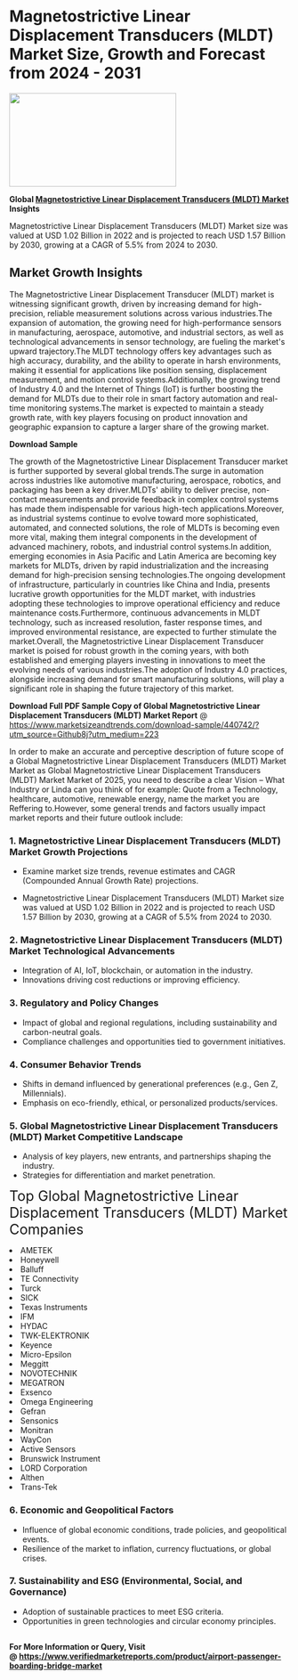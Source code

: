 <H1>Magnetostrictive Linear Displacement Transducers (MLDT) Market Size, Growth and Forecast from 2024 - 2031</H1><img class="aligncenter size-medium wp-image-584254" src="https://thirdeyenews.in/wp-content/uploads/2024/09/Global-Market-Research-300x168.jpeg" alt="" width="300" height="168" /><p><strong>Global&nbsp;<a href="https://www.marketsizeandtrends.com/download-sample/440742/?utm_source=Github8j?utm_medium=223">Magnetostrictive Linear Displacement Transducers (MLDT) Market</a> Insights</strong></p><p>Magnetostrictive Linear Displacement Transducers (MLDT) Market size was valued at USD 1.02 Billion in 2022 and is projected to reach USD 1.57 Billion by 2030, growing at a CAGR of 5.5% from 2024 to 2030.</p><p><h2>Market Growth Insights</h2> <p>The Magnetostrictive Linear Displacement Transducer (MLDT) market is witnessing significant growth, driven by increasing demand for high-precision, reliable measurement solutions across various industries.The expansion of automation, the growing need for high-performance sensors in manufacturing, aerospace, automotive, and industrial sectors, as well as technological advancements in sensor technology, are fueling the market's upward trajectory.The MLDT technology offers key advantages such as high accuracy, durability, and the ability to operate in harsh environments, making it essential for applications like position sensing, displacement measurement, and motion control systems.Additionally, the growing trend of Industry 4.0 and the Internet of Things (IoT) is further boosting the demand for MLDTs due to their role in smart factory automation and real-time monitoring systems.The market is expected to maintain a steady growth rate, with key players focusing on product innovation and geographic expansion to capture a larger share of the growing market.</p> <p><strong>Download Sample</strong></p> <p>The growth of the Magnetostrictive Linear Displacement Transducer market is further supported by several global trends.The surge in automation across industries like automotive manufacturing, aerospace, robotics, and packaging has been a key driver.MLDTs' ability to deliver precise, non-contact measurements and provide feedback in complex control systems has made them indispensable for various high-tech applications.Moreover, as industrial systems continue to evolve toward more sophisticated, automated, and connected solutions, the role of MLDTs is becoming even more vital, making them integral components in the development of advanced machinery, robots, and industrial control systems.In addition, emerging economies in Asia Pacific and Latin America are becoming key markets for MLDTs, driven by rapid industrialization and the increasing demand for high-precision sensing technologies.The ongoing development of infrastructure, particularly in countries like China and India, presents lucrative growth opportunities for the MLDT market, with industries adopting these technologies to improve operational efficiency and reduce maintenance costs.Furthermore, continuous advancements in MLDT technology, such as increased resolution, faster response times, and improved environmental resistance, are expected to further stimulate the market.Overall, the Magnetostrictive Linear Displacement Transducer market is poised for robust growth in the coming years, with both established and emerging players investing in innovations to meet the evolving needs of various industries.The adoption of Industry 4.0 practices, alongside increasing demand for smart manufacturing solutions, will play a significant role in shaping the future trajectory of this market.</p> <p><span class=""><strong>Download Full PDF Sample Copy of Global Magnetostrictive Linear Displacement Transducers (MLDT) Market Report</strong> @ <a href="https://www.marketsizeandtrends.com/download-sample/440742/?utm_source=Github8j?utm_medium=223" target="_blank">https://www.marketsizeandtrends.com/download-sample/440742/?utm_source=Github8j?utm_medium=223</a></span></p><p>In order to make an accurate and perceptive description of future scope of a Global&nbsp;Magnetostrictive Linear Displacement Transducers (MLDT) Market Market as Global&nbsp;Magnetostrictive Linear Displacement Transducers (MLDT) Market Market of 2025, you need to describe a clear Vision &ndash; What Industry or Linda can you think of for example: Quote from a Technology, healthcare, automotive, renewable energy, name the market you are Reffering to.However, some general trends and factors usually impact market reports and their future outlook include:</p><h3>1.&nbsp;<strong>Magnetostrictive Linear Displacement Transducers (MLDT) Market Growth Projections</strong></h3><ul><li>Examine market size trends, revenue estimates and CAGR (Compounded Annual Growth Rate) projections.</li><li><p>Magnetostrictive Linear Displacement Transducers (MLDT) Market size was valued at USD 1.02 Billion in 2022 and is projected to reach USD 1.57 Billion by 2030, growing at a CAGR of 5.5% from 2024 to 2030.</p></li></ul><h3>2.&nbsp;<strong>Magnetostrictive Linear Displacement Transducers (MLDT) Market Technological Advancements</strong></h3><ul><li>Integration of AI, IoT, blockchain, or automation in the industry.</li><li>Innovations driving cost reductions or improving efficiency.</li></ul><h3>3.&nbsp;<strong>Regulatory and Policy Changes</strong></h3><ul><li>Impact of global and regional regulations, including sustainability and carbon-neutral goals.</li><li>Compliance challenges and opportunities tied to government initiatives.</li></ul><h3>4.&nbsp;<strong>Consumer Behavior Trends</strong></h3><ul><li>Shifts in demand influenced by generational preferences (e.g., Gen Z, Millennials).</li><li>Emphasis on eco-friendly, ethical, or personalized products/services.</li></ul><h3>5.&nbsp;<strong>Global Magnetostrictive Linear Displacement Transducers (MLDT) Market Competitive Landscape</strong></h3><ul><li>Analysis of key players, new entrants, and partnerships shaping the industry.</li><li>Strategies for differentiation and market penetration.</li></ul><p data-pm-slice="1 1 []"><span style="color: inherit; font-family: inherit; font-size: 25px;">Top Global Magnetostrictive Linear Displacement Transducers (MLDT) Market Companies</span></p><div class="" data-test-id=""><p><li>AMETEK</li><li> Honeywell</li><li> Balluff</li><li> TE Connectivity</li><li> Turck</li><li> SICK</li><li> Texas Instruments</li><li> IFM</li><li> HYDAC</li><li> TWK-ELEKTRONIK</li><li> Keyence</li><li> Micro-Epsilon</li><li> Meggitt</li><li> NOVOTECHNIK</li><li> MEGATRON</li><li> Exsenco</li><li> Omega Engineering</li><li> Gefran</li><li> Sensonics</li><li> Monitran</li><li> WayCon</li><li> Active Sensors</li><li> Brunswick Instrument</li><li> LORD Corporation</li><li> Althen</li><li> Trans-Tek</li></p></div><h3>6.&nbsp;<strong>Economic and Geopolitical Factors</strong></h3><ul><li>Influence of global economic conditions, trade policies, and geopolitical events.</li><li>Resilience of the market to inflation, currency fluctuations, or global crises.</li></ul><h3>7.&nbsp;<strong>Sustainability and ESG (Environmental, Social, and Governance)</strong></h3><ul><li>Adoption of sustainable practices to meet ESG criteria.</li><li>Opportunities in green technologies and circular economy principles.</li></ul><h2><strong style="font-size: 14px;">For More Information or Query, Visit @&nbsp;</strong><a style="background-color: #ffffff; font-size: 14px;" href="https://www.marketsizeandtrends.com/report/magnetostrictive-linear-displacement-transducers-mldt-market/" target="_blank">https://www.verifiedmarketreports.com/product/airport-passenger-boarding-bridge-market</a></h2>
